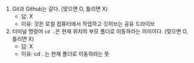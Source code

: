1. Git과 Github는 같다. (맞으면 O, 틀리면 X)
   * 답: X
   * 이유: 깃은 로컬 컴퓨터에서 작업하고 깃허브는 공유 드라이브 
2. 터미널 명령어 `cd .`은 현재 위치의 부모 폴더로 이동하라는 의미이다. (맞으면 O, 틀리면 X)
   - 답: X
   - 이유: cd . 는 현재 폴더로 이동하라는 뜻